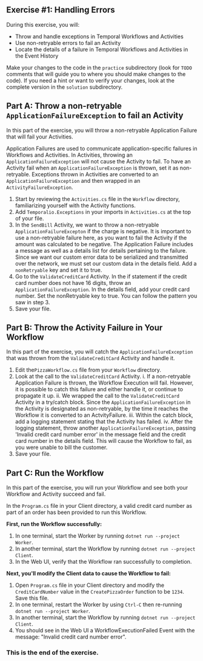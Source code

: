 ## Exercise #1: Handling Errors

During this exercise, you will:

- Throw and handle exceptions in Temporal Workflows and Activities
- Use non-retryable errors to fail an Activity
- Locate the details of a failure in Temporal Workflows and Activities in the Event History

Make your changes to the code in the `practice` subdirectory (look for `TODO`
comments that will guide you to where you should make changes to the code). If
you need a hint or want to verify your changes, look at the complete version in
the `solution` subdirectory.

## Part A: Throw a non-retryable `ApplicationFailureException` to fail an Activity

In this part of the exercise, you will throw a non-retryable Application Failure
that will fail your Activities.

Application Failures are used to communicate application-specific failures in
Workflows and Activities. In Activities, throwing an `ApplicationFailureException` will
not cause the Activity to fail. To have an Activity fail when an `ApplicationFailureException` 
is thrown, set it as non-retryable. Exceptions thrown in Activities are converted to an `ApplicationFailureException` and then wrapped in an `ActivityFailureException`.

1. Start by reviewing the `Activities.cs` file in the `Workflow` directory, familiarizing yourself with the Activity functions.
2. Add `Temporalio.Exceptions` in your imports in `Activities.cs` at the top of your file.
3. In the `SendBill` Activity, we want to throw a non-retryable `ApplicationFailureExcepton` if the charge is negative. It is important to use a non-retryable failure here, as you want to fail the Activity if the amount was calculated to be negative. The Application Failure includes a message as well as a details list for details pertaining to the failure. Since we want our custom error data to be serialized and transmitted over the network, we must set our custom data in the details field. Add a `nonRetryable` key and set it to true.
4. Go to the `ValidateCreditCard` Activity. In the if statement if the credit card number does not have 16 digits, throw an `ApplicationFailureException`. In the details field, add your credit card number. Set the nonRetryable key to true. You can follow the pattern you saw in step 3.
5. Save your file.

## Part B: Throw the Activity Failure in Your Workflow

In this part of the exercise, you will catch the `ApplicationFailureException` that was thrown from the `ValidateCreditCard` Activity and handle it.

1. Edit the`PizzaWorkflow.cs` file from your `Workflow` directory.
2. Look at the call to the `ValidateCreditCard` Activity. 
   i. If a non-retryable Application Failure is thrown, the Workflow Execution will fail. However, it is possible to catch this failure and either handle it, or continue to propagate it up. 
   ii. We wrapped the call to the `ValidateCreditCard` Activity in a try/catch block. Since the `ApplicationFailureException` in the Activity is designated as non-retryable, by the time it reaches the Workflow it is converted to an ActvityFailure. 
   iii. Within the catch block, add a logging statement stating that the Activity has failed. 
   iv. After the logging statement, throw another `ApplicationFailureException`, passing 'Invalid credit card number error' in the message field and the credit card number in the details field. This will cause the Workflow to fail, as you were unable to bill the customer.
3. Save your file.

## Part C: Run the Workflow

In this part of the exercise, you will run your Workflow and see both your
Workflow and Activity succeed and fail.

In the `Program.cs` file in your Client directory, a valid credit card number as part of an order has
been provided to run this Workflow.

**First, run the Workflow successfully:**

1. In one terminal, start the Worker by running `dotnet run --project Worker`.
2. In another terminal, start the Workflow by running `dotnet run --project Client`.
3. In the Web UI, verify that the Workflow ran successfully to completion.

**Next, you'll modify the Client data to cause the Workflow to fail:**

1. Open `Program.cs` file in your Client directory and modify the `CreditCardNumber` value in the `CreatePizzaOrder` function to be `1234`. Save this file.
2. In one terminal, restart the Worker by using `Ctrl-C` then re-running `dotnet run --project Worker`.
3. In another terminal, start the Workflow by running `dotnet run --project Client`.
4. You should see in the Web UI a WorkflowExecutionFailed Event with the message: "Invalid credit card number error".

### This is the end of the exercise.